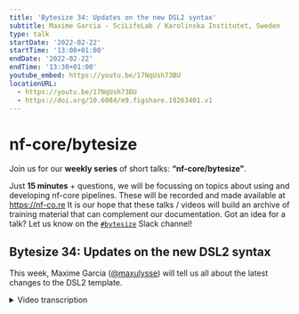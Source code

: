 ```yaml
---
title: 'Bytesize 34: Updates on the new DSL2 syntax'
subtitle: Maxime Garcia - SciLifeLab / Karolinska Institutet, Sweden
type: talk
startDate: '2022-02-22'
startTime: '13:00+01:00'
endDate: '2022-02-22'
endTime: '13:30+01:00'
youtube_embed: https://youtu.be/17NqUsh73BU
locationURL:
  - https://youtu.be/17NqUsh73BU
  - https://doi.org/10.6084/m9.figshare.19263401.v1
---
```


# nf-core/bytesize

Join us for our **weekly series** of short talks: **“nf-core/bytesize”**.

Just **15 minutes** + questions, we will be focussing on topics about using and developing nf-core pipelines.
These will be recorded and made available at <https://nf-co.re>
It is our hope that these talks / videos will build an archive of training material that can complement our documentation. Got an idea for a talk? Let us know on the [`#bytesize`](https://nfcore.slack.com/channels/bytesize) Slack channel!

## Bytesize 34: Updates on the new DSL2 syntax

This week, Maxime Garcia ([@maxulysse](https://github.com/maxulysse)) will tell us all about the latest changes to the DSL2 template.

<details markdown="1"><summary>Video transcription</summary>
:::note
The content has been edited to make it reader-friendly
:::

[0:01](https://youtu.be/17NqUsh73BU&t=1)
(host) Hello everyone, thank you for joining us for yet another bytesize talk on this Tuesday. I would to begin by thanking our funders, the Chan Zuckerberg Initiative for supporting all nf-core events. A few details, the talk will be recorded and is currently being recorded and the video will be shared on our YouTube platform and shared on Slack as well. For today we'll have as usual a 15 minute talk and then it will be followed by a question and answer section where you are free to post your questions on the chat box or unmute yourself and ask your question to the speaker. Today we are glad to have with us Maxime Garcia who is a bioinformatician at the Science for Life Laboratory at the Karoliska Institute in Sweden and he'll be discussing or talking to us about DSL2 which is a syntax extension that implements the definition of module libraries and also a better way of writing more complex data analysis pipelines using Nextflow. Maxime, over to you.

[1:07](https://youtu.be/17NqUsh73BU&t=67)
Thanks a lot Simeon. Hi everyone, Maxime here. Today I'm going to talk to you about the new update that we have on the new DSL2 syntax especially for the modules. Brief overview about what I'm going to talk about, what's new, what can be done and what should be done. First let's begin with a disclaimer. This is my own takes on the new syntax. Other developers might have some other idea and the best thing about nf-core is that we are a community. Of course there are some driving forces such as Harshil or Mahesh that try to do stuff and that are having a lot of ideas and stuff. But what I like is that everyone has their own voice and everyone might say and might improve everything, even me. Of course because we are all doing this as a community the syntax and/or the logic will definitely evolve. This is just the current state of the new DSL2 syntax. What we want to do is, we want to forge the best practices for all that. I will just show you what I'm doing right now and let's discuss at the end to see where this is going.

[2:36](https://youtu.be/17NqUsh73BU&t=156)
What is new in the new DSL2 syntax for the module? Now the modules are fully self-contained. We don't need any function.nf anymore and we don't need the params whenever we call a module sub-workflow. All of the logic when calling a module or sub-workflow can be done with using the new task.ext directives. We can set up a different argument. We can set up the `prefix` for the file name and we can use the `when` directive to set up when and if a particular module should be run or not. Of course this task.ext directives are now used with a `withName` selector in the module.config. Instead of using a huge params.map, now we just have a `withName` selector. It's a brand new world. We can do almost everything and that's the main issue with that. Because we can literally do almost everything and with that the thing that we really need to figure out is, to make good closures, to decide how to use the argument when we have several or just one, we can use closure to decide that. We can use closure also to design the prefix and we can use closure to decide when to run the module.

[4:17](https://youtu.be/17NqUsh73BU&t=257)
But there are some downside. We've got this new syntax for the module that allows us to use the task.ext directives. That means that the logic can go into the config. The main issue is that now we have the logic in the workflow, in the subworkflow and also in the config, which can be messy. That can be super bad. What should be done is that we should be careful whenever we are setting up task.args, especially because for the argument, if we are setting that up in the config, then we must be very certain to explain how it's happening and where and why and everything. I advise to everyone to write comments to explain the whole logic of that. First it will be good for future you because you will forget about it. I know I already did some stuff so the comments are already helping me and I just started last week. Definitely it's good for everyone and it's good also for other developers because as I said earlier we are part of a community and we are not coding only for ourselves. We are coding for everyone. It's good for everyone and comments are always a good practice.

[5:39](https://youtu.be/17NqUsh73BU&t=339)
Now it's time to have some examples. I will begin examples with Sarek because I just finished a PR that will merge with Friederike last week and we are now the leading pipeline with all of this recent development. If I look at the prepare_genome subworkflow which will prepare the indices that we need and will prepare some other files that we need before launching the whole pipeline. It's now super simple. I just launch all the tools and that's all. The logic behind all that will be in the config file. As we can see the subworkflow is super simple. It looks super clear. It looks amazing and I'm very happy with that. Which is why we need to be careful and we need to comment. Here for example I commented. I said that this will be run if the aligner is bwa-mem and this one is run if the aligner is bwa-mem2. Of course I added some specific information here in the beginning of the file, to set that for all modules, when the close condition is defined in the module.config, to determine if the module should be run. Here I explained how the condition is defined in an extra comment. To say if there is an extra condition then it is specified in the comment which is what I just explained here.

[7:24](https://youtu.be/17NqUsh73BU&t=444)
Now let's just have a look at the module.config regarding that. For example if here with bwa-mem1. This is the published directive that will figure out how to publish and save the file, if you want to save the file or not and we can do all that within the configuration. We don't have to take care of that anywhere else and that's so simple. For example here in this case we will save this file only if we specify the `save_reference` params using the `publishDir` mode and with this specific path and the specific pattern. We will run this process only if we have the `param.aligner` which is bwa-mem. Only if we don't have the bwa params. That means that we don't have any bwa indices that are provided to the pipeline and only if we start the pipeline with the mapping step. If we start the pipeline with a later step for example if we start the pipeline with variant calling then we don't need to have the bwa indices so we don't need to run this one. Similar for the bwa-mem2 process we only run it if we have the bwa-mem2 and it's so on for all of the other processes here in this pipeline.

[9:01](https://youtu.be/17NqUsh73BU&t=541)
For the indices and the preparation of the indices and all the other tools it's fairly simple. I just choose some condition within this closure to decide why it should be run and how and why and if and not.

(host) Maxime sorry to interrupt. Somebody asked if you can increase the font size a little bit.

(speaker) Oh yes of course sorry. Like that should be better then.

(host) Yeah looks good to me.

(speaker) Yes, okay. Then let's see something a tiny bit more complicated. Here we will be looking at the mappings of workflows that we use in Sarek and that I hope to publish one day in the nf-core repo so that it can be used by other pipelines as well. This workflow has been refactored several times by Friederike and I, and I'm pretty sure we have other people that are looking into that as well and that we will improve that again. But I'm always happy for that so I think it's good. Here it's the same, in the Sarek workflow we have the whole logic that decides if this subworkflow is run or not. I will not show that, but I will just show here inside the workflow or inside the subworkflow how it goes. Basically with this task.ext directive we can already set up the whole logic inside the config file and so the pipeline itself is much simpler and here we run just `BWAMEM1_MEM` or `BWAMEM2_MEM` on the input file with the indices and we set up "true", because we want the output file to be sorted. Here we're just gathering the bam file outside and we are remapping and we don't want to start the workflow, but that's an extra step and in the end that's all. Only if this closes true we will merge all the bam files and we will only do that if we want to skip the `markduplicates`. It's all explained here in the command: only if we want to skip `markduplicates` or only if we want to save the bam file. Only in this step we will merge the bam files and we will index them.

[11:45](https://youtu.be/17NqUsh73BU&t=705)
Then of course we gather all the versions: Here we have all the modules that are called and the whole logic will happen again in the workflow, in the config file. Up here we see that similarly to what we've done with the indices, we run this bwa_mem only if we have the `params.aligner` equal `bwa-mem`. For bwa_mem2, it's only if we have the `params.aligner` equal `bwa-mem2`. We can see that we set up a particular argument depending on the meta map. In our case in Sarek we have a specific handicap if we have some tumor samples, so if our status is one (meaning it's a tumor) then we have this particular value. Otherwise it's the regular parameters that we use. Similarly we have a particular prefix that we use only if we split the fastq file at the beginning. As I explained with the merge and the mapping, we only do the mapping when we save the bam file, the mapped bam file, or when we skip `markduplicates`. That's all. This whole idea about improving this whole syntax, really allows us to make the subworkflow easier to read but in the meantime we really have to push everything into the comments to explain all that. I made a bad copy paste here because this is exactly the same...

[13:56](https://youtu.be/17NqUsh73BU&t=836)
Let's see one more complicated subworkflow and I think that will be my last example for today. This will be the `markduplicates` subworkflow which can be skipped as I explained earlier. As an input we take the `bam_mapped` which contain the meta map plus the bam file, or the `bam_indexed` which contain the meta map plus the bam and the index. We only have one of those depending if we are skipping `markduplicates` or not. In our case... Oh we can have both of them because it's an optional channel, but let's... it doesn't really matter here. In this case I will run samtools on the bam file to convert the bam file to cram when we have no duplicates, which is why I have this huge name for the module. This will only be run when we are skipping `markduplicates`. Otherwise when we are running `markduplicates`, if we are running `markduplicates` with SPARK we will run that. If we want to have some quality control tool run out of `markduplicates` then the output of `markduplicates` will be bam, otherwise it's cram and if we have a bam then we will convert the bam to cram because we want to use cram in our pipeline. This part is slightly difficult to understand which is why I try to comment everything and which is why I try to put extra comments in the config as well.

[16:06](https://youtu.be/17NqUsh73BU&t=966)
If we are not running SPARK, but run `markduplicates` then we are running the regular module for that, which is the `GATK4_MARKDUPLICATES`. Then we are converting the bam file to cram and then in the end this channel `cram_markduplicates` will contain only one of the following channels, because we only have one solution: either we are skipping `markduplicates`, or we are running `markduplicates` SPARK with bam output or we are running `markduplicates` SPARK with cram output or running the regular `markduplicates`, which is just one of these solutions. In the end, if we are running `markduplicates` SPARK and the report on the bam file then it runs this one and otherwise we run the report on the `markduplicates` bam output or input. Otherwise we do `SAMTOOLS_STATS` on the cram file and that's all. In the subworkflow it's a bit complicated but it looks clear to read and I think that makes it easier to understand even if the logic is a bit fuzzy, which is why we have everything here in the module. Here similarly we will have the prefix that will explain what the output file should look like and we have proper `when` directives that will explain to us how to run it and why and where. This is all explained there.

[17:55](https://youtu.be/17NqUsh73BU&t=1075)
Here we have that for all of the processes that we have there. What can be done here to improve will be to sort out all of the `withName` selectors and I think it was a good idea to first group the selectors by subworkflow, but maybe sorting out the selectors will be good. I'm still thinking about if we should sort them alphabetically or if we should sort them in the order that they are in the subworkflow. That is a different solution, I'm not sure what to do there. Of course what you can do as well with the `withName` selector, you can group several modules together, which can lead to extra issues because you might not notice that you're defining twice the same `ext.suffix` or `ext.when`. You need to be really careful when you're changing several modules at once and that was all for my examples. I want to thank all of my institutes and all of the institute I'm working with and everyone that helps us with Sarek. All of the institutes that are part of nf-core and all the people that are contributing to nf-core. If you need help I will recommend to watch the old bytesize, even if they are not up to date. Otherwise, you know where to join us on slack or on twitter, on everything, and now I'm open for question. I think I saw there was some raised arms.

[19:47](https://youtu.be/17NqUsh73BU&t=)
(host) I think Moritz has a question.

(question) Thank you for the introduction here. I didn't follow all the discussions on slack and github, can you say why this `when` syntax in the config was chosen? Because what I saw now was that mostly in your configs you were referring to global parameters and then in the subworkflow you had a comment of the condition. To me it is much more obvious to put in the subworkflow an if statement with those global parameters because then the logic is right there to read and it hides away that logic and makes it more difficult in in my opinion. But I haven't read the whole discussion around it.

(answer) I agree with you that it hides away the the logic, definitely. The logic is a bit... I don't know why but I think it's a good way to go because for me it will be much easier to control the stuff, how it works, and it will be much easier to make some subworkflow. That will be easily shareable between different pipelines, which I think is something that would really advance at the nf-core level. For now what we are doing is that we are getting good at having subworkflows that are looking good. For example we have a good a tringle or fastqc subworkflow, but that is mainly just copied over from one pipeline to another and I think it will be very good if we can do that and I agree the logic is hidden. But if we explain it well with comments it will be good and you don't need actually to use the if logic. The if logic or the whole logic with the `when` prefix can be decided on in the config or not. That's something that you can decide for yourself in your own pipeline or in your own subworkflow. For me, adding this `when` directive to the module gives us the possibility to do more stuff. The problem with that is, yes it can be good or bad depending on what we do with it. I hope I reply to your question.

(question cont.) Yes, thank you.

[22:30](https://youtu.be/17NqUsh73BU&t=1350)
(question) Frederick asks whether dividing the configs for subworkflow can reduce size and increase the [inadible]

(answer) Yes. Having just a simple config file for each subworkflow could be easier and we could even have the config file sitting in the same folder as the subworkflow. That's something that we can decide or not, I think. That's what I said earlier, we need to decide what are the best practices and how to reinforce that and what to do. How to follow and how to go on with that.

[23:08](https://youtu.be/17NqUsh73BU&t=1380)
(host) I don't know if anyone has another question. Apparently there's no one else who has a question.

(speaker) Okay, then I'm pretty sure we will have more questions on slack as soon as more people have seen that and as soon as more people realize what we can do with that, because definitely this new syntax can be very helpful - or could be very dangerous depending on what you want to do. Especially with this new usage of the `when` directive.

(host) But maybe, even if you develop a standard syntax for the normal processes modules, quality control and trimming. Then they can literally be applied to everywhere, you probably don't have a problem with it. Thank you guys for joining I'll see you next week for another bytesize.

</details>
